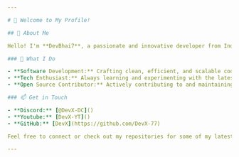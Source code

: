 ```yaml
---

# 👋 Welcome to My Profile!

## 💫 About Me

Hello! I'm **DevBhai7**, a passionate and innovative developer from India 🇮🇳. I thrive on turning ideas into reality and enjoy exploring new technologies and frameworks. My mission is to create impactful solutions and contribute to the tech community.

### 🌟 What I Do

- **Software Development:** Crafting clean, efficient, and scalable code.
- **Tech Enthusiast:** Always learning and experimenting with the latest technologies.
- **Open Source Contributor:** Actively contributing to and maintaining open source projects.

### 📫 Get in Touch

- **Discord:** [@DevX-DC]()
- **Youtube:** [DevX-YT]()
- **GitHub:** [DevX](https://github.com/DevX-77)

Feel free to connect or check out my repositories for some of my latest work!

---
```

